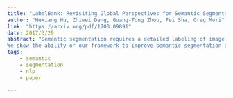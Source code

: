 ```yaml
---
title: "LabelBank: Revisiting Global Perspectives for Semantic Segmentation"
author: "Hexiang Hu, Zhiwei Deng, Guang-Tong Zhou, Fei Sha, Greg Mori"
link: "https://arxiv.org/pdf/1703.09891"
date: 2017/3/29
abstract: "Semantic segmentation requires a detailed labeling of image pixels by object category. Information derived from local image patches is necessary to describe the detailed shape of individual objects. However, this information is ambiguous and can result in noisy labels. Global inference of image content can instead capture the general semantic concepts present. We advocate that holistic inference of image concepts provides valuable information for detailed pixel labeling. We propose a generic framework to leverage holistic information in the form of a LabelBank for pixel-level segmentation.
We show the ability of our framework to improve semantic segmentation performance in a variety of settings. We learn models for extracting a holistic LabelBank from visual cues, attributes, and/or textual descriptions. We demonstrate improvements in semantic segmentation accuracy on standard datasets across a range of state-of-the-art segmentation architectures and holistic inference approaches."
tags:
    - semantic
    - segmentation
    - nlp
    - paper

---
```

